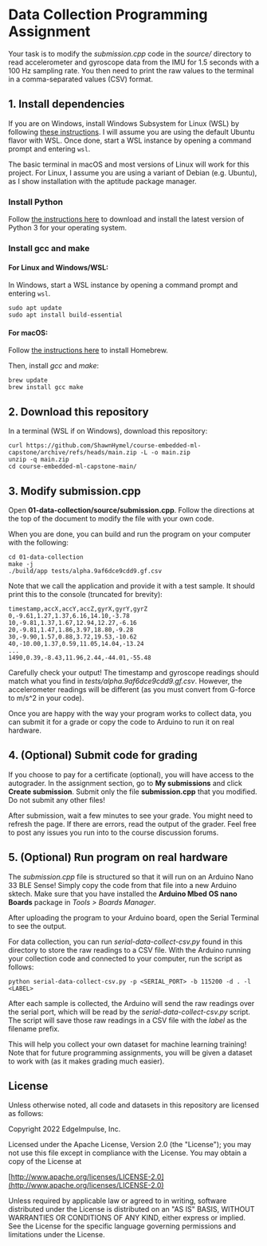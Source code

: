 # Data Collection Programming Assignment

Your task is to modify the *submission.cpp* code in the *source/* directory to read accelerometer and gyroscope data from the IMU for 1.5 seconds with a 100 Hz sampling rate. You then need to print the raw values to the terminal in a comma-separated values (CSV) format.

## 1. Install dependencies

If you are on Windows, install Windows Subsystem for Linux (WSL) by following [these instructions](https://learn.microsoft.com/en-us/windows/wsl/install). I will assume you are using the default Ubuntu flavor with WSL. Once done, start a WSL instance by opening a command prompt and entering `wsl`.

The basic terminal in macOS and most versions of Linux will work for this project. For Linux, I assume you are using a variant of Debian (e.g. Ubuntu), as I show installation with the aptitude package manager.

### Install Python

Follow [the instructions here](https://www.python.org/downloads/) to download and install the latest version of Python 3 for your operating system.

### Install gcc and make

#### For Linux and Windows/WSL:

In Windows, start a WSL instance by opening a command prompt and entering `wsl`.

```
sudo apt update
sudo apt install build-essential
```

#### For macOS:

Follow [the instructions here](https://brew.sh/) to install Homebrew.

Then, install *gcc* and *make*:

```
brew update
brew install gcc make
```

## 2. Download this repository

In a terminal (WSL if on Windows), download this repository:

```
curl https://github.com/ShawnHymel/course-embedded-ml-capstone/archive/refs/heads/main.zip -L -o main.zip
unzip -q main.zip
cd course-embedded-ml-capstone-main/
```

## 3. Modify submission.cpp

Open **01-data-collection/source/submission.cpp**. Follow the directions at the top of the document to modify the file with your own code.

When you are done, you can build and run the program on your computer with the following:

```
cd 01-data-collection
make -j
./build/app tests/alpha.9af6dce9cdd9.gf.csv
```

Note that we call the application and provide it with a test sample. It should print this to the console (truncated for brevity):

```
timestamp,accX,accY,accZ,gyrX,gyrY,gyrZ
0,-9.61,1.27,1.37,6.16,14.10,-3.78
10,-9.81,1.37,1.67,12.94,12.27,-6.16
20,-9.81,1.47,1.86,3.97,18.80,-9.28
30,-9.90,1.57,0.88,3.72,19.53,-10.62
40,-10.00,1.37,0.59,11.05,14.04,-13.24
...
1490,0.39,-8.43,11.96,2.44,-44.01,-55.48
```

Carefully check your output! The timestamp and gyroscope readings should match what you find in *tests/alpha.9af6dce9cdd9.gf.csv*. However, the accelerometer readings will be different (as you must convert from G-force to m/s^2 in your code).

Once you are happy with the way your program works to collect data, you can submit it for a grade or copy the code to Arduino to run it on real hardware.

## 4. (Optional) Submit code for grading

If you choose to pay for a certificate (optional), you will have access to the autograder. In the assignment section, go to **My submissions** and click **Create submission**. Submit only the file **submission.cpp** that you modified. Do not submit any other files!

After submission, wait a few minutes to see your grade. You might need to refresh the page. If there are errors, read the output of the grader. Feel free to post any issues you run into to the course discussion forums.

## 5. (Optional) Run program on real hardware

The *submission.cpp* file is structured so that it will run on an Arduino Nano 33 BLE Sense! Simply copy the code from that file into a new Arduino sktech. Make sure that you have installed the **Arduino Mbed OS nano Boards** package in *Tools > Boards Manager*.

After uploading the program to your Arduino board, open the Serial Terminal to see the output.

For data collection, you can run *serial-data-collect-csv.py* found in this directory to store the raw readings to a CSV file. With the Arduino running your collection code and connected to your computer, run the script as follows:

```
python serial-data-collect-csv.py -p <SERIAL_PORT> -b 115200 -d . -l <LABEL>
```

After each sample is collected, the Arduino will send the raw readings over the serial port, which will be read by the *serial-data-collect-csv.py* script. The script will save those raw readings in a CSV file with the *label* as the filename prefix.

This will help you collect your own dataset for machine learning training! Note that for future programming assignments, you will be given a dataset to work with (as it makes grading much easier).

## License

Unless otherwise noted, all code and datasets in this repository are licensed as follows:

Copyright 2022 EdgeImpulse, Inc.

Licensed under the Apache License, Version 2.0 (the "License");
you may not use this file except in compliance with the License.
You may obtain a copy of the License at

[http://www.apache.org/licenses/LICENSE-2.0](http://www.apache.org/licenses/LICENSE-2.0)

Unless required by applicable law or agreed to in writing, software
distributed under the License is distributed on an "AS IS" BASIS,
WITHOUT WARRANTIES OR CONDITIONS OF ANY KIND, either express or implied.
See the License for the specific language governing permissions and
limitations under the License.